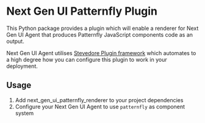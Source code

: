 # Next Gen UI Patternfly Plugin

This Python package provides a plugin which will enable a renderer for Next Gen UI Agent that produces Patternfly JavaScript components code as an output.

Next Gen UI Agent utilises [Stevedore Plugin framework](https://docs.openstack.org/stevedore/latest/index.html) which automates to a high degree how you can configure this plugin to work in your deployment.

## Usage

1. Add next_gen_ui_patternfly_renderer to your project dependencies
2. Configure your Next Gen UI Agent to use `patternfly` as component system